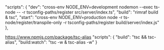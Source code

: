 "scripts": {
"dev": "cross-env NODE_ENV=development nodemon --exec ts-node -- -r tsconfig-paths/register src/server/index.ts",
"build": "rimraf build & tsc",
"start": "cross-env NODE_ENV=production node -r ts-node/register/transpile-only -r tsconfig-paths/register build/server/index.js"
},

https://www.npmjs.com/package/tsc-alias
"scripts": {
"build": "tsc && tsc-alias",
"build:watch": "tsc -w & tsc-alias -w"
}
